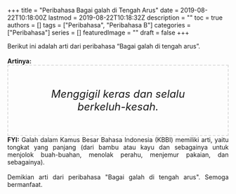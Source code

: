 +++
title = "Peribahasa Bagai galah di Tengah Arus"
date = 2019-08-22T10:18:00Z
lastmod = 2019-08-22T10:18:32Z
description = ""
toc = true
authors = []
tags = ["Peribahasa", "Peribahasa B"]
categories = ["Peribahasa"]
series = []
featuredImage = ""
draft = false
+++

<div dir="ltr" style="text-align: left;" trbidi="on"><div style="text-align: justify;">Berikut ini adalah arti dari peribahasa “Bagai galah di tengah arus”.</div><br /><div style="text-align: justify;"><b>Artinya:</b></div><div style="border: 2px dashed #ddd; font-size: 24px; height: auto; margin: 0 auto; padding: 50px; text-align: center; width: auto;"><i>Menggigil keras dan selalu berkeluh-kesah.</i></div><div style="text-align: justify;"><b>FYI:</b> Galah dalam Kamus Besar Bahasa Indonesia (KBBI) memiliki arti, yaitu tongkat yang panjang (dari bambu atau kayu dan sebagainya untuk menjolok buah-buahan, menolak perahu, menjemur pakaian, dan sebagainya).<br /><br /></div><div style="text-align: justify;">Demikian arti dari peribahasa "Bagai galah di tengah arus". Semoga bermanfaat.</div></div>
